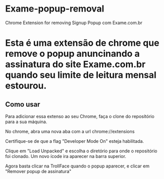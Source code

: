 # Exame-popup-removal
Chrome Extension for removing Signup Popup com Exame.com.br

# Esta é uma extensão de chrome que remove o popup anuncinando a assinatura do site Exame.com.br quando seu limite de leitura mensal estourou.

## Como usar

Para adicionar essa extenso ao seu Chrome, faça o clone do reposítório para a sua máquina.

No chrome, abra uma nova aba com a url chrome://extensions

Certifique-se de que a flag "Developer Mode On" esteja habilitada.

Clique em "Load Unpacked" e escolha o diretório para onde o repositório foi clonado.
Um novo ícode ira aparecer na barra superior.

Agora basta clicar na TrollFace quando o popup aparecer, e clicar em "Remover popup de assinatura"


